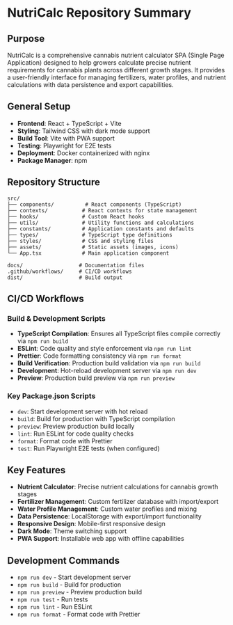 
# NutriCalc Repository Summary

## Purpose
NutriCalc is a comprehensive cannabis nutrient calculator SPA (Single Page Application) designed to help growers calculate precise nutrient requirements for cannabis plants across different growth stages. It provides a user-friendly interface for managing fertilizers, water profiles, and nutrient calculations with data persistence and export capabilities.

## General Setup
- **Frontend**: React + TypeScript + Vite
- **Styling**: Tailwind CSS with dark mode support
- **Build Tool**: Vite with PWA support
- **Testing**: Playwright for E2E tests
- **Deployment**: Docker containerized with nginx
- **Package Manager**: npm

## Repository Structure

```
src/
├── components/          # React components (TypeScript)
├── contexts/           # React contexts for state management
├── hooks/              # Custom React hooks
├── utils/              # Utility functions and calculations
├── constants/          # Application constants and defaults
├── types/              # TypeScript type definitions
├── styles/             # CSS and styling files
├── assets/             # Static assets (images, icons)
└── App.tsx             # Main application component

docs/                  # Documentation files
.github/workflows/     # CI/CD workflows
dist/                  # Build output
```

## CI/CD Workflows

### Build & Development Scripts
- **TypeScript Compilation**: Ensures all TypeScript files compile correctly via `npm run build`
- **ESLint**: Code quality and style enforcement via `npm run lint`
- **Prettier**: Code formatting consistency via `npm run format`
- **Build Verification**: Production build validation via `npm run build`
- **Development**: Hot-reload development server via `npm run dev`
- **Preview**: Production build preview via `npm run preview`

### Key Package.json Scripts
- `dev`: Start development server with hot reload
- `build`: Build for production with TypeScript compilation
- `preview`: Preview production build locally
- `lint`: Run ESLint for code quality checks
- `format`: Format code with Prettier
- `test`: Run Playwright E2E tests (when configured)

## Key Features
- **Nutrient Calculator**: Precise nutrient calculations for cannabis growth stages
- **Fertilizer Management**: Custom fertilizer database with import/export
- **Water Profile Management**: Custom water profiles and mixing
- **Data Persistence**: LocalStorage with export/import functionality
- **Responsive Design**: Mobile-first responsive design
- **Dark Mode**: Theme switching support
- **PWA Support**: Installable web app with offline capabilities

## Development Commands
- `npm run dev` - Start development server
- `npm run build` - Build for production
- `npm run preview` - Preview production build
- `npm run test` - Run tests
- `npm run lint` - Run ESLint
- `npm run format` - Format code with Prettier

